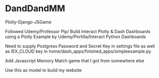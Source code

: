 # DandDandMM
Plotly-Django-JSGame

Followed Udemy/Professor Pip/ Build Interact Plotly & Dash Dashboards using a Plotly Example by Udemy/Portilla/Interact Python Dashboards

Need to supply Postgress Password and Secret Key in settings file as well as IEX_CLOUD key in home/dash_apps/finished_apps/simpleexample.py

Add Javascript Memory Match game that I got from somewhere else

Use this as model to build my website
